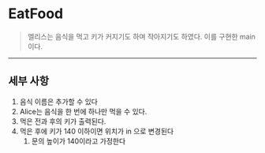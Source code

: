 # EatFood
> 엘리스는 음식을 먹고 키가 커지기도 하며 작아지기도 하였다. 이를 구현한 main이다.

---
## 세부 사항
1. 음식 이름은 추가할 수 있다
2. Alice는 음식을 한 번에 하나만 먹을 수 있다.
3. 먹은 전과 후의 키가 출력된다.
4. 먹은 후에 키가 140 이하이면 위치가 in 으로 변경된다
   1. 문의 높이가 140이라고 가정한다
